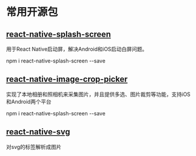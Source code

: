 # 常用开源包

## [react-native-splash-screen](https://github.com/crazycodeboy/react-native-splash-screen)

用于React Native启动屏，解决Android和iOS启动白屏问题。

npm i react-native-splash-screen --save

## [react-native-image-crop-picker](https://github.com/ivpusic/react-native-image-crop-picker)

实现了本地相册和照相机来采集图片，并且提供多选、图片裁剪等功能，支持iOS和Android两个平台

npm i react-native-splash-screen --save

## [react-native-svg](https://github.com/react-native-community/react-native-svg)
对svg的标签解析成图片
